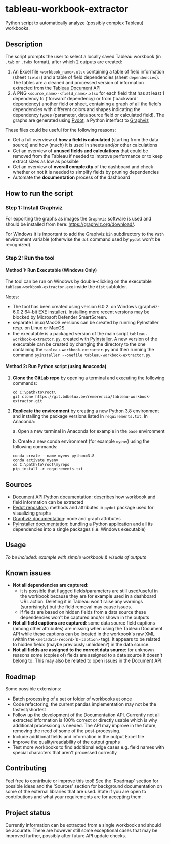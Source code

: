 # tableau-workbook-extractor

Python script to automatically analyze (possibly complex Tableau) workbooks.

## Description

The script prompts the user to select a locally saved Tableau workbook (in `.twb` or `.twbx` format), after which 2 outputs are created:

1. An Excel file `<workbook_name>.xlsx` containing a table of field information (sheet `fields`) and a table of field dependencies (sheet `dependencies`). The tables are a cleaned and processed version of information extracted from the [Tableau Document API](https://tableau.github.io/document-api-python/)
2. A PNG `<source_name>-<field_name>.xlsx` for each field that has at least 1 dependency to ('forward' dependency) or from ('backward' dependency) another field or sheet, containing a graph of all the field's dependencies with different colors and shapes indicating the dependency types (parameter, data source field or calculated field). The graphs are generated using [Pydot](https://pypi.org/project/pydot/), a Python interfact to [Graphviz](https://graphviz.org/)

These files could be useful for the following reasons:

- Get a full overview of **how a field is calculated** (starting from the data source) and how (much) it is used in sheets and/or other calculations
- Get an overview of **unused fields and calculations** that could be removed from the Tableau if needed to improve performance or to keep extract sizes as low as possible
- Get an overview of **overall complexity** of the dashboard and check whether or not it is needed to simplify fields by pruning dependencies
- Automate the **documentation** process of the dashboard

## How to run the script

### Step 1: Install Graphviz

For exporting the graphs as images the `Graphviz` software is used and should be installed from here: https://graphviz.org/download/. 

For Windows it is important to add the Graphviz `bin` subdirectory to the 
`Path` environment variable (otherwise the `dot` command used by `pydot` won't be recognized).

### Step 2: Run the tool

#### Method 1: Run Executable (Windows Only)

The tool can be run on Windows by double-clicking on the executable `tableau-workbook-extractor.exe` inside the `dist` subfolder.

Notes: 

- The tool has been created using version 6.0.2. on Windows (graphviz-6.0.2 64-bit EXE installer). Installing more recent versions may be blocked by Microsoft Defender SmartScreen.
- separate Linux/MacOS versions can be created by running PyInstaller resp. on Linux or MacOS.
- the executable is a packaged version of the main script `tableau-workbook-extractor.py`, created with [PyInstaller](https://pyinstaller.org/en/stable/). A new version of the executable can be created by changing the directory to the one containing the `tableau-workbook-extractor.py` and then running the command `pyinstaller --onefile tableau-workbook-extractor.py`.

#### Method 2: Run Python script (using Anaconda)

1. **Clone the GitLab repo** by opening a terminal and executing the following commands:

    ```
    cd C:\path\to\root\
    git clone https://git.bdbelux.be/remerencia/tableau-workbook-extractor.git
    ```

2. **Replicate the environment** by creating a new Python 3.8 environment and installing the package versions listed in `requirements.txt`. In Anaconda:

    a. Open a new terminal in Anaconda for example in the `base` environment
    
    b. Create a new conda environment (for example `myenv`) using the following commands:

    ```
    conda create --name myenv python=3.8
    conda activate myenv
    cd C:\path\to\root\myrepo
    pip install -r requirements.txt
    ```

## Sources

- [Document API Python documentation](https://tableau.github.io/document-api-python/): describes how workbook and field information can be extracted
- [Pydot repository](https://github.com/pydot/pydot): methods and attributes in `pydot` package used for visualizing graphs
- [Graphviz documentation](https://graphviz.org/docs/nodes/): node and graph attributes
- [PyInstaller documentation](https://graphviz.org/docs/nodes/): bundling a Python application and all its dependencies into a single packages (i.e. Windows executable)

## Usage

*To be included: example with simple workbook & visuals of outputs*

## Known issues

- **Not all dependencies are captured**: 
    - it is possible that flagged fields/parameters are still used/useful in the workbook because they are for example used in a dashboard URL action. Deleting it in Tableau won't raise any warnings (surprisingly) but the field removal may cause issues.
    - if fields are based on hidden fields from a data source these dependencies won't be captured and/or shown in the outputs
- **Not all field captions are captured**: some data source field captions (among other attributes) are missing when using the Tableau Document API while these captions can be located in the workbook's raw XML (within the `<metadata-record>`'s `<caption>` tag). It appears to be related to hidden fields (maybe previously unhidden?) in the data source.
- **Not all fields are assigned to the correct data source**: for unknown reasons
some (copies of) fields are assigned to a data source it doesn't belong to. This 
may also be related to open issues in the Document API.

## Roadmap

Some possible extensions:

- Batch processing of a set or folder of workbooks at once
- Code refactoring; the current pandas implementation may not be the fastest/shortest
- Follow up the development of the Documentation API. Currently not all extracted information is 100% correct or directly usable which is why additional processiong is needed. The API may improve in the future, removing the need of some of the post-processing.
- Include additional fields and information in the output Excel file
- Improve the quality/readability of the output graphs
- Test more workbooks to find additional edge cases e.g. field names with special characters that aren't processed correctly

## Contributing

Feel free to contribute or improve this tool! See the 'Roadmap' section for possible ideas and the 'Sources' section for background documentation on some of the external libraries that are used.
State if you are open to contributions and what your requirements are for accepting them.

## Project status

Currently information can be extracted from a single workbook and should be accurate. There are however still some exceptional cases that may be improved further, possibly after future API update checks.